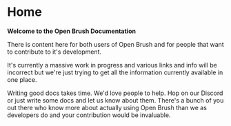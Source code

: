 # Home

**Welcome to the Open Brush Documentation**

There is content here for both users of Open Brush and for people that want to contribute to it's development.

It's currently a massive work in progress and various links and info will be incorrect but we're just trying to get all the information currently available in one place.

Writing good docs takes time. We'd love people to help. Hop on our Discord or just write some docs and let us know about them. There's a bunch of you out there who know more about actually using Open Brush than we as developers do and your contribution would be invaluable.

